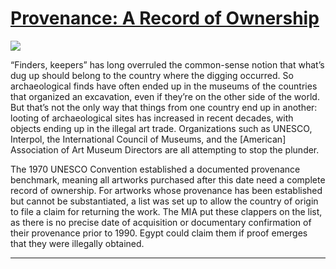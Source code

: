 # [Provenance: A Record of Ownership](http://artstories.artsmia.org/#/stories/336)

![](http://cdn.dx.artsmia.org/thumbs/tn_mia_5036291.jpg)

“Finders, keepers” has long overruled the common-sense notion that what’s dug up should belong to the country where the digging occurred. So archaeological finds have often ended up in the museums of the countries that organized an excavation, even if they’re on the other side of the world. But that’s not the only way that things from one country end up in another: looting of archaeological sites has increased in recent decades, with objects ending up in the illegal art trade. Organizations such as UNESCO, Interpol, the International Council of Museums, and the [American] Association of Art Museum Directors are all attempting to stop the plunder.

The 1970 UNESCO Convention established a documented provenance benchmark, meaning all artworks purchased after this date need a complete record of ownership. For artworks whose provenance has been established but cannot be substantiated, a list was set up to allow the country of origin to file a claim for returning the work. The MIA put these clappers on the list, as there is no precise date of acquisition or documentary confirmation of their provenance prior to 1990. Egypt could claim them if proof emerges that they were illegally obtained.

---
